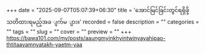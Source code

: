 +++
date = "2025-09-07T05:07:39+06:30"
title = 'အောင်မြင်ခြင်းတွင်ရရှိဖို့ သတိထားရမည့်အခ ျက်မ ျား။'
recorded = false
description = ""
categories = ""
tags = ""
slug = ""
cover = ""
preview = ""
+++
https://bawa101.com/my/posts/aaungmyinkhyintwinyayahipao-thtitaayamnyatakh-yaetm-yaa